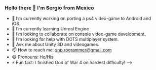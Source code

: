 ### Hello there 👋 I'm Sergio from Mexico

- 🔭 I’m currently working on porting a ps4 video-game to Android and iOS.
- 🌱 I’m currently learning Unreal Engine
- 👯 I’m looking to collaborate on console video-game development.
- 🤔 I’m looking for help with DOTS multiplayer system.
- 💬 Ask me about Unity 3D and videogames.
- 📫 How to reach me: snp.rogrammer@gmail.com
- 😄 Pronouns: He/His
- ⚡ Fun fact: I finished God of War 4 on hardest difficulty!
-->
